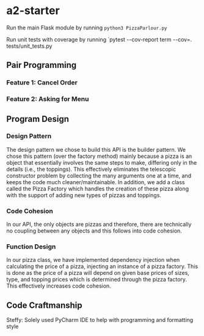 # a2-starter

Run the main Flask module by running `python3 PizzaParlour.py`

Run unit tests with coverage by running `pytest --cov-report term --cov=. tests/unit_tests.py

## Pair Programming

### Feature 1: Cancel Order
### Feature 2: Asking for Menu

## Program Design

### Design Pattern

The design pattern we chose to build this API is the builder pattern. We chose this pattern (over the factory method) mainly because a pizza is an object that essentially involves the same steps to make, differing only in the details (i.e., the toppings). This effectively eliminates the telescopic constructor problem by collecting the many arguments one at a time, and keeps the code much cleaner/maintainable. In addition, we add a class called the Pizza Factory which handles the creation of these pizza along with the support of adding new types of pizzas and toppings.

### Code Cohesion

In our API, the only objects are pizzas and therefore, there are technically no coupling between any objects and this follows into code cohesion.

### Function Design

In our pizza class, we have implemented dependency injection when calculating the price of a pizza, injecting an instance of a pizza factory. This is done as the price of a pizza will depend on given base prices of sizes, type, and topping prices which is determined through the pizza factory. This effectively increases code cohesion.

## Code Craftmanship

Steffy: Solely used PyCharm IDE to help with programming and formatting style
